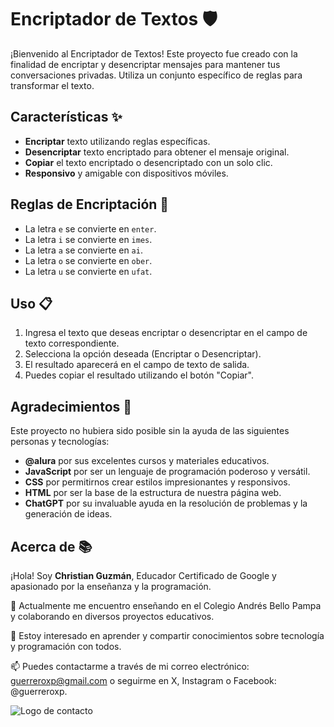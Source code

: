 # Encriptador de Textos 🛡️

¡Bienvenido al Encriptador de Textos! Este proyecto fue creado con la finalidad de encriptar y desencriptar mensajes para mantener tus conversaciones privadas. Utiliza un conjunto específico de reglas para transformar el texto.

## Características ✨

- **Encriptar** texto utilizando reglas específicas.
- **Desencriptar** texto encriptado para obtener el mensaje original.
- **Copiar** el texto encriptado o desencriptado con un solo clic.
- **Responsivo** y amigable con dispositivos móviles.

## Reglas de Encriptación 🔐

- La letra `e` se convierte en `enter`.
- La letra `i` se convierte en `imes`.
- La letra `a` se convierte en `ai`.
- La letra `o` se convierte en `ober`.
- La letra `u` se convierte en `ufat`.

## Uso 📋

1. Ingresa el texto que deseas encriptar o desencriptar en el campo de texto correspondiente.
2. Selecciona la opción deseada (Encriptar o Desencriptar).
3. El resultado aparecerá en el campo de texto de salida.
4. Puedes copiar el resultado utilizando el botón "Copiar".

## Agradecimientos 🙏

Este proyecto no hubiera sido posible sin la ayuda de las siguientes personas y tecnologías:

- **@alura** por sus excelentes cursos y materiales educativos.
- **JavaScript** por ser un lenguaje de programación poderoso y versátil.
- **CSS** por permitirnos crear estilos impresionantes y responsivos.
- **HTML** por ser la base de la estructura de nuestra página web.
- **ChatGPT** por su invaluable ayuda en la resolución de problemas y la generación de ideas.

## Acerca de 📚

¡Hola! Soy **Christian Guzmán**, Educador Certificado de Google y apasionado por la enseñanza y la programación.

🌱 Actualmente me encuentro enseñando en el Colegio Andrés Bello Pampa y colaborando en diversos proyectos educativos.

💬 Estoy interesado en aprender y compartir conocimientos sobre tecnología y programación con todos.

📫 Puedes contactarme a través de mi correo electrónico: [guerreroxp@gmail.com](mailto:guerreroxp@gmail.com) o seguirme en X, Instagram o Facebook: @guerreroxp.

![Logo de contacto](assets/logo2.png)
